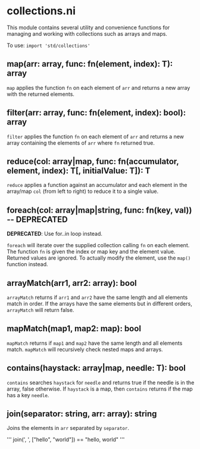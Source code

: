 # collections.ni

This module contains several utility and convenience functions for managing and
working with collections such as arrays and maps.

To use: `import 'std/collections'`

## map(arr: array, func: fn(element, index): T): array

`map` applies the function `fn` on each element of `arr` and returns a new array
with the returned elements.

## filter(arr: array, func: fn(element, index): bool): array

`filter` applies the function `fn` on each element of `arr` and returns a new array
containing the elements of `arr` where `fn` returned true.

## reduce(col: array|map, func: fn(accumulator, element, index): T[, initialValue: T]): T

`reduce` applies a function against an accumulator and each element in the array/map
`col` (from left to right) to reduce it to a single value.

## foreach(col: array|map|string, func: fn(key, val)) -- DEPRECATED

**DEPRECATED**: Use for..in loop instead.

`foreach` will iterate over the supplied collection calling `fn` on each element.
The function `fn` is given the index or map key and the element value. Returned
values are ignored. To actually modify the element, use the `map()` function
instead.

## arrayMatch(arr1, arr2: array): bool

`arrayMatch` returns if `arr1` and `arr2` have the same length and all elements match
in order. If the arrays have the same elements but in different orders, `arrayMatch`
will return false.

## mapMatch(map1, map2: map): bool

`mapMatch` returns if `map1` and `map2` have the same length and all elements match.
`mapMatch` will recursively check nested maps and arrays.

## contains(haystack: array|map, needle: T): bool

`contains` searches `haystack` for `needle` and returns true if the needle is in the
array, false otherwise. If `haystack` is a map, then `contains` returns if the map
has a key `needle`.

## join(separator: string, arr: array): string

Joins the elements in `arr` separated by `separator`.

'''
join(', ', ["hello", "world"]) == "hello, world"
'''
